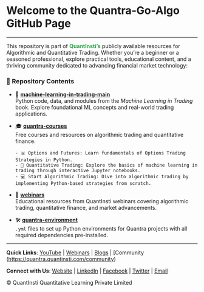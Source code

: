 # Welcome to the Quantra-Go-Algo GitHub Page

---
This repository is part of <a href="https://www.quantinsti.com" style="text-decoration: none; color: #28a745; font-weight: bold;"> **QuantInsti’s**</a> publicly available resources for Algorithmic and Quantitative Trading. Whether you’re a beginner or a seasoned professional, explore practical tools, educational content, and a thriving community dedicated to advancing financial market technology:

### 📂 Repository Contents

 - 📘 [**machine-learning-in-trading-main**](https://github.com/quantra-go-algo/machine-learning-in-trading-main)  
   Python code, data, and modules from the *Machine Learning in Trading* book. Explore foundational ML concepts and real-world trading applications.


 - 🎓 [**quantra-courses**](https://github.com/quantra-go-algo/quantra-courses)  
   Free courses and resources on algorithmic trading and quantitative finance.  
   
       - 📊 Options and Futures: Learn fundamentals of Options Trading Strategies in Python.
       - 🤖 Quantitative Trading: Explore the basics of machine learning in trading through interactive Jupyter notebooks.
       - 💻 Start Algorithmic Trading: Dive into algorithmic trading by implementing Python-based strategies from scratch.


 - 🎥 [**webinars**](https://github.com/quantra-go-algo/webinars)  
   Educational resources from QuantInsti webinars covering algorithmic trading, quantitative finance, and market advancements.


 - 🛠️ [**quantra-environment**](https://github.com/quantra-go-algo/quantra-environment)    
   `.yml` files to set up Python environments for Quantra projects with all required dependencies pre-installed.

---
**Quick Links**: [YouTube](https://www.youtube.com/user/quantinsti) | [Webinars](https://blog.quantinsti.com/tag/webinars/) | [Blogs](https://www.quantinsti.com/blog/) | [Community (https://quantra.quantinsti.com/community)

**Connect with Us**: [Website](https://www.quantinsti.com) | [LinkedIn](https://www.linkedin.com/company/quantinsti) | [Facebook](https://www.facebook.com/quantinsti) | [Twitter](https://twitter.com/quantinsti) | [Email](mailto:support@quantinsti.com)

© QuantInsti Quantitative Learning Private Limited
